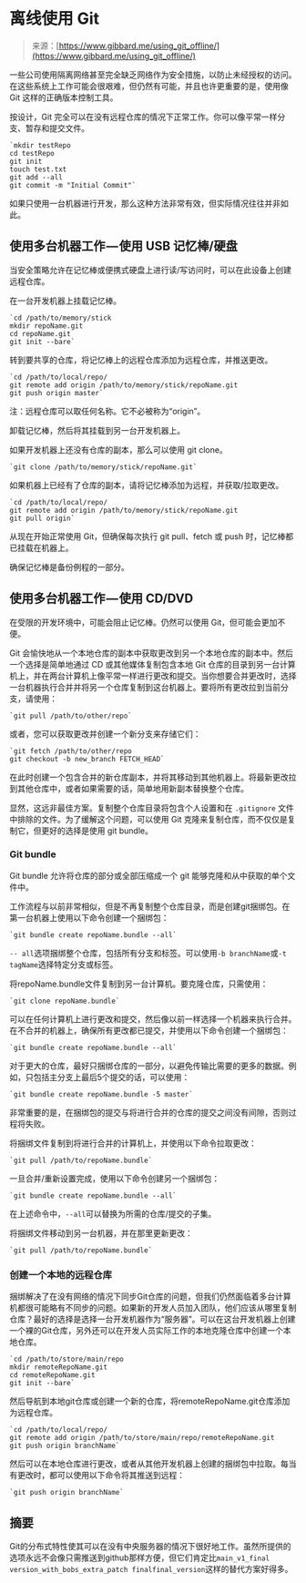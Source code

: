 <!--yml

类别：未分类

日期：2024-05-27 14:38:17

-->

# 离线使用 Git

> 来源：[https://www.gibbard.me/using_git_offline/](https://www.gibbard.me/using_git_offline/)

一些公司使用隔离网络甚至完全缺乏网络作为安全措施，以防止未经授权的访问。在这些系统上工作可能会很艰难，但仍然有可能，并且也许更重要的是，使用像 Git 这样的正确版本控制工具。

按设计，Git 完全可以在没有远程仓库的情况下正常工作。你可以像平常一样分支、暂存和提交文件。

```
`mkdir testRepo
cd testRepo
git init
touch test.txt
git add --all
git commit -m "Initial Commit"` 
```

如果只使用一台机器进行开发，那么这种方法非常有效，但实际情况往往并非如此。

## 使用多台机器工作 — 使用 USB 记忆棒/硬盘

当安全策略允许在记忆棒或便携式硬盘上进行读/写访问时，可以在此设备上创建远程仓库。

在一台开发机器上挂载记忆棒。

```
`cd /path/to/memory/stick
mkdir repoName.git
cd repoName.git
git init --bare` 
```

转到要共享的仓库，将记忆棒上的远程仓库添加为远程仓库，并推送更改。

```
`cd /path/to/local/repo/
git remote add origin /path/to/memory/stick/repoName.git
git push origin master` 
```

注：远程仓库可以取任何名称。它不必被称为“origin”。

卸载记忆棒，然后将其挂载到另一台开发机器上。

如果开发机器上还没有仓库的副本，那么可以使用 git clone。

```
`git clone /path/to/memory/stick/repoName.git` 
```

如果机器上已经有了仓库的副本，请将记忆棒添加为远程，并获取/拉取更改。

```
`cd /path/to/local/repo/
git remote add origin /path/to/memory/stick/repoName.git
git pull origin` 
```

从现在开始正常使用 Git，但确保每次执行 git pull、fetch 或 push 时，记忆棒都已挂载在机器上。

确保记忆棒是备份例程的一部分。

## 使用多台机器工作 — 使用 CD/DVD

在受限的开发环境中，可能会阻止记忆棒。仍然可以使用 Git，但可能会更加不便。

Git 会愉快地从一个本地仓库的副本中获取更改到另一个本地仓库的副本中。然后一个选择是简单地通过 CD 或其他媒体复制包含本地 Git 仓库的目录到另一台计算机上，并在两台计算机上像平常一样进行更改和提交。当你想要合并更改时，选择一台机器执行合并并将另一个仓库复制到这台机器上。要将所有更改拉到当前分支，请使用：

```
`git pull /path/to/other/repo` 
```

或者，您可以获取更改并创建一个新分支来存储它们：

```
`git fetch /path/to/other/repo
git checkout -b new_branch FETCH_HEAD` 
```

在此时创建一个包含合并的新仓库副本，并将其移动到其他机器上。将最新更改拉到其他仓库中，或者如果需要的话，简单地用新副本替换整个仓库。

显然，这远非最佳方案。复制整个仓库目录将包含个人设置和在 `.gitignore` 文件中排除的文件。为了缓解这个问题，可以使用 Git 克隆来复制仓库，而不仅仅是复制它，但更好的选择是使用 git bundle。

### Git bundle

Git bundle 允许将仓库的部分或全部压缩成一个 git 能够克隆和从中获取的单个文件中。

工作流程与以前非常相似，但是不再复制整个仓库目录，而是创建git捆绑包。在第一台机器上使用以下命令创建一个捆绑包：

```
`git bundle create repoName.bundle --all` 
```

`-- all`选项捆绑整个仓库，包括所有分支和标签。可以使用`-b branchName`或`-t tagName`选择特定分支或标签。

将repoName.bundle文件复制到另一台计算机。要克隆仓库，只需使用：

```
`git clone repoName.bundle` 
```

可以在任何计算机上进行更改和提交，然后像以前一样选择一个机器来执行合并。在不合并的机器上，确保所有更改都已提交，并使用以下命令创建一个捆绑包：

```
`git bundle create repoName.bundle --all` 
```

对于更大的仓库，最好只捆绑仓库的一部分，以避免传输比需要的更多的数据。例如，只包括主分支上最后5个提交的话，可以使用：

```
`git bundle create repoName.bundle -5 master` 
```

非常重要的是，在捆绑包的提交与将进行合并的仓库的提交之间没有间隙，否则过程将失败。

将捆绑文件复制到将进行合并的计算机上，并使用以下命令拉取更改：

```
`git pull /path/to/repoName.bundle` 
```

一旦合并/重新设置完成，使用以下命令创建另一个捆绑包：

```
`git bundle create repoName.bundle --all` 
```

在上述命令中，`--all`可以替换为所需的仓库/提交的子集。

将捆绑文件移动到另一台机器，并在那里更新更改：

```
`git pull /path/to/repoName.bundle` 
```

### 创建一个本地的远程仓库

捆绑解决了在没有网络的情况下同步Git仓库的问题，但我们仍然面临着多台计算机都很可能略有不同步的问题。如果新的开发人员加入团队，他们应该从哪里复制仓库？最好的选择是选择一台开发机器作为“服务器”。可以在这台开发机器上创建一个裸的Git仓库，另外还可以在开发人员实际工作的本地克隆仓库中创建一个本地仓库。

```
`cd /path/to/store/main/repo
mkdir remoteRepoName.git
cd remoteRepoName.git
git init --bare` 
```

然后导航到本地git仓库或创建一个新的仓库，将remoteRepoName.git仓库添加为远程仓库。

```
`cd /path/to/local/repo/
git remote add origin /path/to/store/main/repo/remoteRepoName.git
git push origin branchName` 
```

然后可以在本地仓库进行更改，或者从其他开发机器上创建的捆绑包中拉取。每当有更改时，都可以使用以下命令将其推送到远程：

```
`git push origin branchName` 
```

## 摘要

Git的分布式特性使其可以在没有中央服务器的情况下很好地工作。虽然所提供的选项永远不会像只需推送到github那样方便，但它们肯定比`main_v1_final version_with_bobs_extra_patch finalfinal_version`这样的替代方案好得多。
